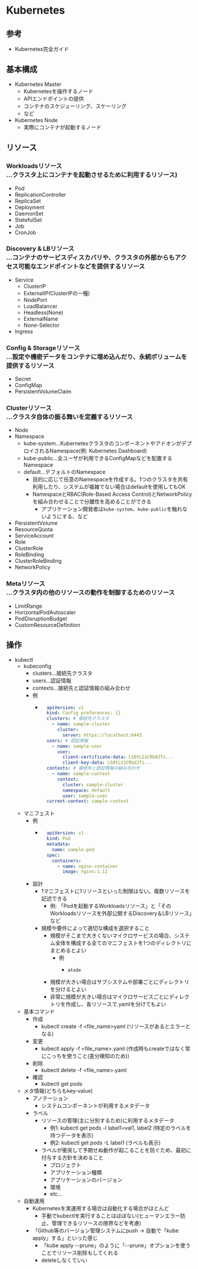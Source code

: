 # Kubernetes

## 参考

- Kubernetes完全ガイド

## 基本構成

- Kubernetes Master
  - Kubernetesを操作するノード
  - APIエンドポイントの提供
  - コンテナのスケジューリング、スケーリング
  - など
- Kubernetes Node
  - 実際にコンテナが起動するノード

## リソース

### Workloadsリソース<br/>...クラスタ上にコンテナを起動させるために利用するリソース)

- Pod
- ReplicationController
- ReplicaSet
- Deployment
- DaemonSet
- StatefulSet
- Job
- CronJob

### Discovery & LBリソース<br/>...コンテナのサービスディスカバリや、クラスタの外部からもアクセス可能なエンドポイントなどを提供するリソース

- Service
  - ClusterIP
  - ExternalIP(ClusterIPの一種)
  - NodePort
  - LoadBalancer
  - Headless(None)
  - ExternalName
  - None-Selector
- Ingress

### Config & Storageリソース<br/>...設定や機密データをコンテナに埋め込んだり、永続ボリュームを提供するリソース

- Secret
- ConfigMap
- PersistentVolumeClaim

### Clusterリソース<br/>...クラスタ自体の振る舞いを定義するリソース

- Node
- Namespace
  - kube-system...KubernetesクラスタのコンポーネントやアドオンがデプロイされるNamespace(例: Kubernetes Dashboard)
  - kube-public...全ユーザが利用できるConfigMapなどを配置するNamespace
  - default...デフォルトのNamespace
    - 目的に応じて任意のNamespaceを作成する。1つのクラスタを共有利用したり、システムが複雑でない場合はdefaultを使用してもOK
    - NamespaceとRBAC(Role-Based Access Control)とNetworkPolicyを組み合わせることで分離性を高めることができる
      - アプリケーション開発者は`kube-system`、`kube-public`を触れないようにする、など
- PersistentVolume
- ResourceQuota
- ServiceAccount
- Role
- ClusterRole
- RoleBinding
- ClusterRoleBinding
- NetworkPolicy

### Metaリソース<br/>...クラスタ内の他のリソースの動作を制御するためのリソース

- LimitRange
- HorizontalPodAutoscaler
- PodDisruptionBudget
- CustomResourceDefinition

## 操作

- kubectl
  - kubeconfig
    - clusters...接続先クラスタ
    - users...認証情報
    - contexts...接続先と認証情報の組み合わせ
    - 例
      - ```yaml
          apiVersion: v1
          kind: Config preferences: {}
          clusters: # 接続先クラスタ
            - name: sample-cluster
              cluster:
                server: https://localhost:6443
          users: # 認証情報
            - name: sample-user
              user:
                client-certificate-data: LS0tLS1CRUdJTi...
                client-key-data: LS0tLS1CRUdJTi...
          contexts: # 接続先と認証情報の組み合わせ
            - name: sample-context
              context:
                cluster: sample-cluster
                namespace: default
                user: sample-user
          current-context: sample-context
        ```
  - マニフェスト
    - 例
      - ```yaml
          apiVersion: v1
          kind: Pod
          metadata:
            name: sample-pod
          spec:
            containers:
              - name: nginx-container
                image: nginx:1.12
        ```
    - 設計
      - 1マニフェストに1リソースといった制限はない。複数リソースを記述できる
        - 例: 「Podを起動するWorkloadsリソース」と「そのWorkloadsリソースを外部公開するDiscovery＆LBリソース」など
      - 規模や要件によって適切な構成を選択すること
        - 規模がそこまで大きくないマイクロサービスの場合、システム全体を構成する全てのマニフェストを1つのディレクトリにまとめるとよい
          - 例
            - ```plain
              atode
              ```
        - 規模が大きい場合はサブシステムや部署ごとにディレクトリを分けるとよい
        - 非常に規模が大きい場合はマイクロサービスごとにディレクトリを作成し、各リソースで.yamlを分けてもよい
  - 基本コマンド
    - 作成
      - kubectl create -f \<file_name\>yaml (リソースがあるとエラーとなる)
    - 変更
      - kubectl apply -f \<file_name\>.yaml (作成時もcreateではなく常にこっちを使うこと(差分検知のため))
    - 削除
      - kubectl delete -f \<file_name\>.yaml
    - 確認
      - kubectl get pods
  - メタ情報(どちらもkey-value)
    - アノテーション
      - システムコンポーネントが利用するメタデータ
    - ラベル
      - リソースの管理(主に分別するため)に利用するメタデータ
        - 例1: kubectl get pods -l label1=val1, label2 (特定のラベルを持つデータを表示)
        - 例2: kubectl get pods -L label1 (ラベルも表示)
      - ラベルが衝突して予期せぬ動作が起こることを防ぐため、最初に付与する方針を決めること
        - プロジェクト
        - アプリケーション種類
        - アプリケーションのバージョン
        - 環境
        - etc...
  - 自動運用
    - Kubernetesを実運用する場合は自動化する場合がほとんど
      - 手動でkubectlを実行することはほぼない(ヒューマンエラー防止、管理できるリソースの限界などを考慮)
    - 「Github等のバージョン管理システムにpush -> 自動で「kube apply」する」といった感じ
      - 「kube apply --prune」のように「--prune」オプションを使うことでリソース削除もしてくれる
      - deleteしなくていい
